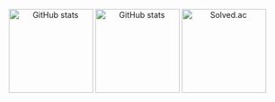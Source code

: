 <p align="center">
  <img alt="GitHub stats" src="https://github-readme-stats.vercel.app/api/top-langs/?username=SuminJN&layout=compact&theme=dracula" height="150px" />
  <img alt="GitHub stats" src="https://github-readme-stats.vercel.app/api?username=SuminJN&theme=onedark" height="150px" />
  <img alt="Solved.ac" src="http://mazassumnida.wtf/api/v2/generate_badge?boj=jangjeon" height="150px"/>
</p>

